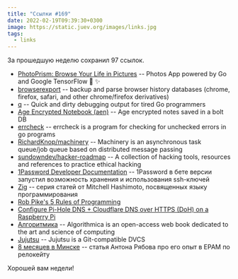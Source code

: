 ```yaml
---
title: "Ссылки #169"
date: 2022-02-19T09:39:30+0300
image: https://static.juev.org/images/links.jpg
tags: 
  - links
---
```

За прошедшую неделю сохранил 97 ссылок.

* [PhotoPrism: Browse Your Life in Pictures](https://github.com/photoprism/photoprism) -- Photos App powered by Go and Google TensorFlow 🌈 ✨
* [browserexport](https://github.com/seanbreckenridge/browserexport) -- backup and parse browser history databases (chrome, firefox, safari, and other chrome/firefox derivatives)
* [q](https://github.com/ryboe/q) -- Quick and dirty debugging output for tired Go programmers
* [Age Encrypted Notebook (aen)](https://github.com/3c7/age-encrypted-notebook) -- Age encrypted notes saved in a bolt DB
* [errcheck](https://github.com/kisielk/errcheck) -- errcheck is a program for checking for unchecked errors in go programs
* [RichardKnop/machinery](https://github.com/RichardKnop/machinery) -- Machinery is an asynchronous task queue/job queue based on distributed message passing
* [sundowndev/hacker-roadmap](https://github.com/sundowndev/hacker-roadmap) -- A collection of hacking tools, resources and references to practice ethical hacking
* [1Password Developer Documentation](https://developer.1password.com/docs/ssh) -- 1Password в бете версии запустил возможность хранения и использования ssh-ключей
* [Zig](https://mitchellh.com/zig) -- серия статей от Mitchell Hashimoto, посвященных языку программирования
* [Rob Pike's 5 Rules of Programming](https://users.ece.utexas.edu/~adnan/pike.html)
* [Configure Pi-Hole DNS + Cloudflare DNS over HTTPS (DoH) on a Raspberry Pi](https://nathancatania.com/posts/pihole-dns-doh/)
* [Алгоритмика](https://ru.algorithmica.org) -- Algorithmica is an open-access web book dedicated to the art and science of computing
* [Jujutsu](https://github.com/martinvonz/jj) -- Jujutsu is a Git-compatible DVCS
* [8 месяцев в Минске](https://doam.ru/8_months_in_minsk/) -- статья Антона Рябова про его опыт в EPAM по релокейту

Хорошей вам недели!

